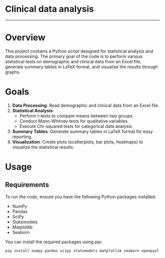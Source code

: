 # Clinical data analysis

---

# Overview

This project contains a Python script designed for statistical analysis and data processing. The primary goal of the code is to perform various statistical tests on demographic and clinical data from an Excel file, generate summary tables in LaTeX format, and visualize the results through graphs. 

# Goals

1. **Data Processing**: Read demographic and clinical data from an Excel file.
2. **Statistical Analysis**:
   - Perform t-tests to compare means between two groups.
   - Conduct Mann-Whitney tests for qualitative variables.
   - Execute Chi-squared tests for categorical data analysis.
3. **Summary Tables**: Generate summary tables in LaTeX format for easy reporting.
4. **Visualization**: Create plots (scatterplots, bar plots, heatmaps) to visualize the statistical results.

# Usage

## Requirements

To run the code, ensure you have the following Python packages installed:
- NumPy
- Pandas
- SciPy
- Statsmodels
- Matplotlib
- Seaborn

You can install the required packages using pip:

```bash
pip install numpy pandas scipy statsmodels matplotlib seaborn openpyxl

